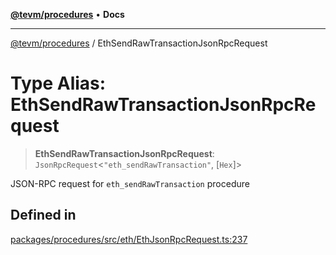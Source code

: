 [**@tevm/procedures**](../README.md) • **Docs**

***

[@tevm/procedures](../globals.md) / EthSendRawTransactionJsonRpcRequest

# Type Alias: EthSendRawTransactionJsonRpcRequest

> **EthSendRawTransactionJsonRpcRequest**: `JsonRpcRequest`\<`"eth_sendRawTransaction"`, [`Hex`]\>

JSON-RPC request for `eth_sendRawTransaction` procedure

## Defined in

[packages/procedures/src/eth/EthJsonRpcRequest.ts:237](https://github.com/qbzzt/tevm-monorepo/blob/main/packages/procedures/src/eth/EthJsonRpcRequest.ts#L237)
